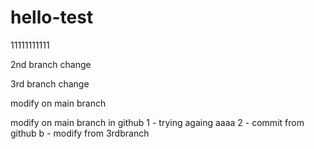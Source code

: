 # hello-test

11111111111

2nd branch change

3rd branch change

modify on main branch

modify on main branch in github
1 - trying againg
aaaa
2 - commit from github
b - modify from 3rdbranch
